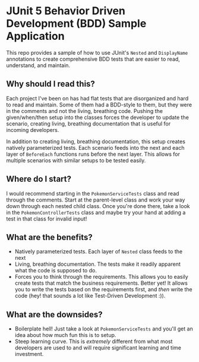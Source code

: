 # JUnit 5 Behavior Driven Development (BDD) Sample Application
This repo provides a sample of how to use JUnit's `Nested` and `DisplayName`
annotations to create comprehensive BDD tests that are easier to read,
understand, and maintain.

## Why should I read this?
Each project I've been on has had flat tests that are disorganized and hard to
read and maintain. Some of them had a BDD-style to them, but they were in the
comments and not the living, breathing code. Pushing the given/when/then setup
into the classes forces the developer to update the scenario, creating living,
breathing documentation that is useful for incoming developers.

In addition to creating living, breathing documentation, this setup creates
natively parameterized tests. Each scenario feeds into the next and each layer
of `BeforeEach` functions runs before the next layer. This allows for multiple
scenarios with similar setups to be tested easily.

## Where do I start?
I would recommend starting in the `PokemonServiceTests` class and read through
the comments. Start at the parent-level class and work your way down through
each nested child class. Once you're done there, take a look in the
`PokemonControllerTests` class and maybe try your hand at adding a test in that
class for invalid input!

## What are the benefits?
- Natively parameterized tests. Each layer of `Nested` class feeds to the next
- Living, breathing documentation. The tests make it readily apparent what the
    code is supposed to do.
- Forces you to think through the requirements. This allows you to easily
    create tests that match the business requirements. Better yet! It allows
    you to write the tests based on the requirements first, and _then_ write
    the code (hey! that sounds a lot like Test-Driven Development :)).

## What are the downsides?
- Boilerplate hell! Just take a look at `PokemonServiceTests` and you'll get an
    idea about how much fun this is to setup.
- Steep learning curve. This is _extremely_ different from what most developers
    are used to and will require significant learning and time investment.
